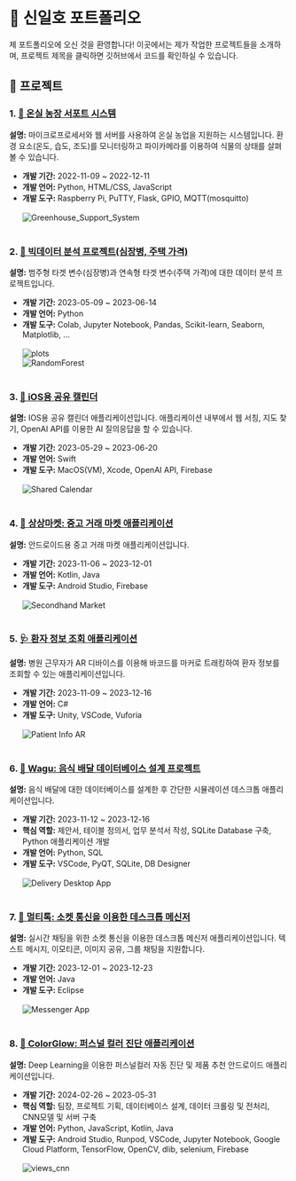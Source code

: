 # 🌟 신일호 포트폴리오

 제 포트폴리오에 오신 것을 환영합니다! 이곳에서는 제가 작업한 프로젝트들을 소개하며, 프로젝트 제목을 클릭하면 깃허브에서 코드를 확인하실 수 있습니다.

## 📂 프로젝트

### 1. [🌿 온실 농장 서포트 시스템](https://github.com/ihshin20/Greenhouse_Support_System)
**설명:** 마이크로프로세서와 웹 서버를 사용하여 온실 농업을 지원하는 시스템입니다. 환경 요소(온도, 습도, 조도)를 모니터링하고 파이카메라를 이용하여 식물의 상태를 살펴볼 수 있습니다.
- **개발 기간:** 2022-11-09 ~ 2022-12-11
- **개발 언어:** Python, HTML/CSS, JavaScript
- **개발 도구:** Raspberry Pi, PuTTY, Flask, GPIO, MQTT(mosquitto)<br><br>
![Greenhouse_Support_System](images/greenhouse.jpg)<br><br>

### 2. [🏥 빅데이터 분석 프로젝트(심장병, 주택 가격)](https://github.com/ihshin20/Data_Analysis)
**설명:** 범주형 타겟 변수(심장병)과 연속형 타겟 변수(주택 가격)에 대한 데이터 분석 프로젝트입니다.
- **개발 기간:** 2023-05-09 ~ 2023-06-14
- **개발 언어:** Python
- **개발 도구:** Colab, Jupyter Notebook, Pandas, Scikit-learn, Seaborn, Matplotlib, ...<br><br>
![plots](images/plots.png)<br>
![RandomForest](images/RandomForest.png)<br><br>

### 3. [📅 iOS용 공유 캘린더](https://github.com/ihshin20/IOS_Calendar)
**설명:** IOS용 공유 캘린더 애플리케이션입니다. 애플리케이션 내부에서 웹 서칭, 지도 찾기, OpenAI API를 이용한 AI 질의응답을 할 수 있습니다.
- **개발 기간:** 2023-05-29 ~ 2023-06-20
- **개발 언어:** Swift
- **개발 도구:** MacOS(VM), Xcode, OpenAI API, Firebase<br><br>
![Shared Calendar](images/views.png)<br><br>

### 4. [🛒 상상마켓: 중고 거래 마켓 애플리케이션](https://github.com/ihshin20/SangSangMarket)
**설명:** 안드로이드용 중고 거래 마켓 애플리케이션입니다.
- **개발 기간:** 2023-11-06 ~ 2023-12-01
- **개발 언어:** Kotlin, Java
- **개발 도구:** Android Studio, Firebase<br><br>
![Secondhand Market](images/views_android.png)<br><br>

### 5. [🩺 환자 정보 조회 애플리케이션](https://github.com/ihshin20/Hospital_AR)
**설명:** 병원 근무자가 AR 디바이스를 이용해 바코드를 마커로 트래킹하여 환자 정보를 조회할 수 있는 애플리케이션입니다.
- **개발 기간:** 2023-11-09 ~ 2023-12-16 
- **개발 언어:** C#
- **개발 도구:** Unity, VSCode, Vuforia<br><br>
![Patient Info AR](images/ar_history.jpg)<br><br>

### 6. [🚚 Wagu: 음식 배달 데이터베이스 설계 프로젝트](https://github.com/ihshin20/Wagu)
**설명:** 음식 배달에 대한 데이터베이스를 설계한 후 간단한 시뮬레이션 데스크톱 애플리케이션입니다.
- **개발 기간:** 2023-11-12 ~ 2023-12-16
- **핵심 역할:** 제안서, 테이블 정의서, 업무 분석서 작성, SQLite Database 구축, Python 애플리케이션 개발
- **개발 언어:** Python, SQL
- **개발 도구:** VSCode, PyQT, SQLite, DB Designer<br><br>
![Delivery Desktop App](images/ERD.png)<br><br>

### 7. [💬 멀티톡: 소켓 통신을 이용한 데스크톱 메신저](https://github.com/ihshin20/MultiTalk)
**설명:** 실시간 채팅을 위한 소켓 통신을 이용한 데스크톱 메신저 애플리케이션입니다. 텍스트 메시지, 이모티콘, 이미지 공유, 그룹 채팅을 지원합니다.
- **개발 기간:** 2023-12-01 ~ 2023-12-23
- **개발 언어:** Java
- **개발 도구:** Eclipse<br><br>
![Messenger App](images/views_talk.png)<br><br>

### 8. [🎨 ColorGlow: 퍼스널 컬러 진단 애플리케이션](https://github.com/ihshin20/ColorGlow)
**설명:** Deep Learning을 이용한 퍼스널컬러 자동 진단 및 제품 추천 안드로이드 애플리케이션입니다.
- **개발 기간:** 2024-02-26 ~ 2023-05-31
- **핵심 역할:** 팀장, 프로젝트 기획, 데이터베이스 설계, 데이터 크롤링 및 전처리, CNN모델 및 서버 구축
- **개발 언어:** Python, JavaScript, Kotlin, Java
- **개발 도구:** Android Studio, Runpod, VSCode, Jupyter Notebook, Google Cloud Platform, TensorFlow, OpenCV, dlib, selenium, Firebase<br><br>
![views_cnn](images/views_cnn.png)<br><br>


